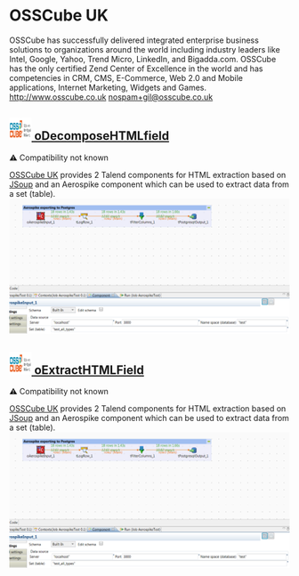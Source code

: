 # OSSCube UK
  OSSCube has successfully delivered integrated enterprise business solutions to organizations around the world including industry leaders like Intel, Google, Yahoo, Trend Micro, LinkedIn, and Bigadda.com. OSSCube has the only certified Zend Center of Excellence in the world and has competencies in CRM, CMS, E-Commerce, Web 2.0 and Mobile applications, Internet Marketing, Widgets and Games.
     <http://www.osscube.co.uk>
  <nospam+gil@osscube.co.uk>

## <a href='./components/oDecomposeHTMLfield/readme.md'><img src='./components/oDecomposeHTMLfield/logo.jpg' width='40' height='40'> oDecomposeHTMLfield</a>
 :warning: Compatibility not known

[OSSCube UK](http://www.osscube.co.uk/) provides 2 Talend components for HTML extraction based on [JSoup](http://jsoup.org/) and an Aerospike component which can be used to extract data from a set (table).
<img src='./components/oDecomposeHTMLfield/sample.jpg'>

## <a href='./components/oExtractHTMLField/readme.md'><img src='./components/oExtractHTMLField/logo.jpg' width='40' height='40'> oExtractHTMLField</a>
 :warning: Compatibility not known

[OSSCube UK](http://www.osscube.co.uk/) provides 2 Talend components for HTML extraction based on [JSoup](http://jsoup.org/) and an Aerospike component which can be used to extract data from a set (table).
<img src='./components/oExtractHTMLField/sample.jpg'>
